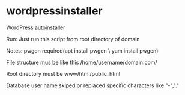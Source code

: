 # wordpressinstaller
WordPress autoinstaller

Run:
Just run this script from root directory of domain

Notes:
pwgen required(apt install pwgen \\ yum install pwgen)

File structure mus be like this /home/username/domain.com/

Root directory must be www/html/public_html

Database user name skiped or replaced specific characters like "-","."
